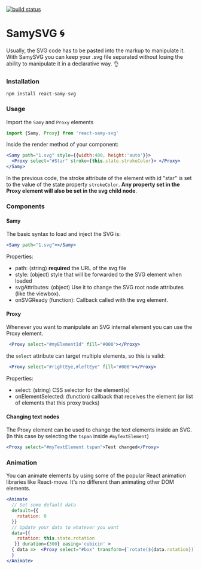 [![build status](https://img.shields.io/travis/hugozap/react-samy-svg/master.svg?style=flat-square)](https://travis-ci.org/hugozap/react-samy-svg)

# SamySVG :cyclone:

Usually, the SVG code has to be pasted into the markup to manipulate it. With SamySVG you can keep your .svg file separated without losing the ability to manipulate it in a declarative way. :ok_hand:

### Installation

```
npm install react-samy-svg
```

### Usage

Import the `Samy` and `Proxy` elements

```js
import {Samy, Proxy} from 'react-samy-svg'

```

Inside the render method of your component:

```jsx
<Samy path="1.svg" style={{width:400, height:'auto'}}>
  <Proxy select="#Star" stroke={this.state.strokeColor}> </Proxy>
</Samy>
```
In the previous code, the stroke attribute of the element with id "star" is set to the value of the state property `strokeColor`. **Any property set in the Proxy element will also be set in the svg child node**.

### Components

#### Samy

The basic syntax to load and inject the SVG is:

```jsx
<Samy path="1.svg"></Samy>
```
Properties:

* path: (string) **required** the URL of the svg file
* style: (object) style that will be forwarded to the SVG element when loaded
* svgAttributes: (object) Use it to change the SVG root node attributes (like the viewbox).
* onSVGReady (function): Callback called with the svg element.

#### Proxy

Whenever you want to manipulate an SVG internal element you can use the Proxy element.

```jsx
 <Proxy select="#myElementId" fill="#000"></Proxy>
```

the `select` attribute can target multiple elements, so this is valid:

```jsx
 <Proxy select="#rightEye,#leftEye" fill="#000"></Proxy>
```

Properties:

* select: (string) CSS selector for the element(s)
* onElementSelected: (function) callback that receives the element (or list of elements that this proxy tracks)

#### Changing text nodes

The Proxy element can be used to change the text elements inside an SVG. (In this case by selecting the `tspan` inside `#myTextElement`)

```jsx
<Proxy select="#myTextElement tspan">Text changed</Proxy>
```

### Animation

You can animate elements by using some of the popular React animation libraries like React-move. It's no different than animating other DOM elements.

```jsx
<Animate
  // Set some default data
  default={{
    rotation: 0
  }}
  // Update your data to whatever you want
  data={{ 
  	rotation: this.state.rotation
   }} duration={300} easing='cubicin' >
  { data =>  <Proxy select="#box" transform={`rotate(${data.rotation})`}></Proxy> 
  }
</Animate>
```

